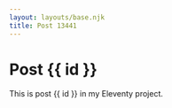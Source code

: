 ```yaml
---
layout: layouts/base.njk
title: Post 13441
---
```


# Post {{ id }}

This is post {{ id }} in my Eleventy project.
